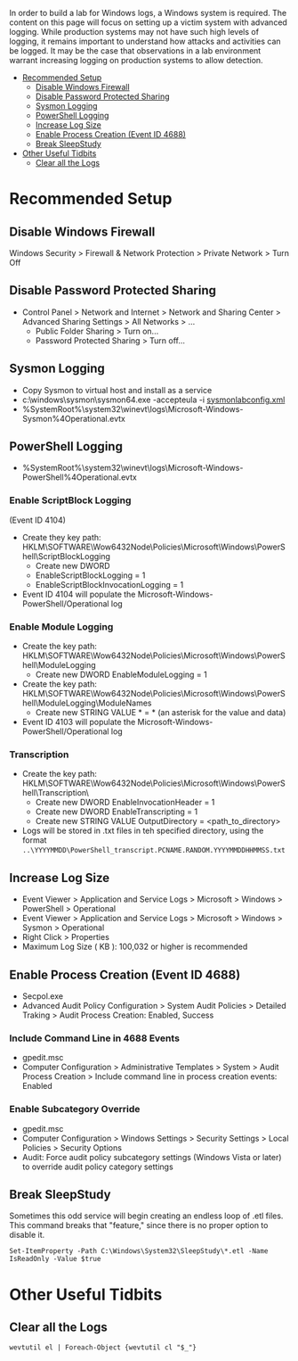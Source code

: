 In order to build a lab for Windows logs, a Windows system is required. The content on this page will focus on setting up a victim system with advanced logging. While production systems may not have such high levels of logging, it remains important to understand how attacks and activities can be logged. It may be the case that observations in a lab environment warrant increasing logging on production systems to allow detection.

- [Recommended Setup](#recommended-setup)
  - [Disable Windows Firewall](#disable-windows-firewall)
  - [Disable Password Protected Sharing](#disable-password-protected-sharing)
  - [Sysmon Logging](#sysmon-logging)
  - [PowerShell Logging](#powershell-logging)
  - [Increase Log Size](#increase-log-size)
  - [Enable Process Creation (Event ID 4688)](#enable-process-creation-event-id-4688)
  - [Break SleepStudy](#break-sleepstudy)
- [Other Useful Tidbits](#other-useful-tidbits)
  - [Clear all the Logs](#clear-all-the-logs)

# Recommended Setup

## Disable Windows Firewall
Windows Security > Firewall & Network Protection > Private Network > Turn Off

## Disable Password Protected Sharing

- Control Panel > Network and Internet > Network and Sharing Center > Advanced Sharing Settings > All Networks > ...
  - Public Folder Sharing > Turn on...
  - Password Protected Sharing > Turn off...

## Sysmon Logging
- Copy Sysmon to virtual host and install as a service
- c:\windows\sysmon\sysmon64.exe -accepteula -i [sysmonlabconfig.xml](/Lab/sysmonlabconfig.xml)
- %SystemRoot%\system32\winevt\logs\Microsoft-Windows-Sysmon%4Operational.evtx

## PowerShell Logging
- %SystemRoot%\system32\winevt\logs\Microsoft-Windows-PowerShell%4Operational.evtx

### Enable ScriptBlock Logging
(Event ID 4104)
- Create they key path: HKLM\SOFTWARE\Wow6432Node\Policies\Microsoft\Windows\PowerShell\ScriptBlockLogging
  - Create new DWORD
  - EnableScriptBlockLogging = 1
  - EnableScriptBlockInvocationLogging = 1
- Event ID 4104 will populate the Microsoft-Windows-PowerShell/Operational log

### Enable Module Logging
- Create the key path: HKLM\SOFTWARE\Wow6432Node\Policies\Microsoft\Windows\PowerShell\ModuleLogging
  - Create new DWORD EnableModuleLogging = 1
- Create the key path: HKLM\SOFTWARE\Wow6432Node\Policies\Microsoft\Windows\PowerShell\ModuleLogging\ModuleNames
    - Create new STRING VALUE \* = * (an asterisk for the value and data)
- Event ID 4103 will populate the Microsoft-Windows-PowerShell/Operational log

### Transcription
- Create the key path: HKLM\SOFTWARE\Wow6432Node\Policies\Microsoft\Windows\PowerShell\Transcription\
  - Create new DWORD EnableInvocationHeader = 1
  - Create new DWORD EnableTranscripting = 1
  - Create new STRING VALUE OutputDirectory = <path_to_directory>
- Logs will be stored in .txt files in teh specified directory, using the format `..\YYYYMMDD\PowerShell_transcript.PCNAME.RANDOM.YYYYMMDDHHMMSS.txt`

## Increase Log Size
- Event Viewer > Application and Service Logs > Microsoft > Windows > PowerShell > Operational
- Event Viewer > Application and Service Logs > Microsoft > Windows > Sysmon > Operational
- Right Click > Properties
- Maximum Log Size ( KB ): 100,032 or higher is recommended

## Enable Process Creation (Event ID 4688)
- Secpol.exe
- Advanced Audit Policy Configuration > System Audit Policies > Detailed Traking > Audit Process Creation: Enabled, Success

### Include Command Line in 4688 Events
- gpedit.msc
- Computer Configuration > Administrative Templates > System > Audit Process Creation > Include command line in process creation events: Enabled

### Enable Subcategory Override
- gpedit.msc
- Computer Configuration > Windows Settings > Security Settings > Local Policies > Security Options
- Audit: Force audit policy subcategory settings (Windows Vista or later) to override audit policy category settings

## Break SleepStudy
Sometimes this odd service will begin creating an endless loop of .etl files. This command breaks that "feature," since there is no proper option to disable it.
```
Set-ItemProperty -Path C:\Windows\System32\SleepStudy\*.etl -Name IsReadOnly -Value $true
```

# Other Useful Tidbits

## Clear all the Logs
`wevtutil el | Foreach-Object {wevtutil cl "$_"}`
